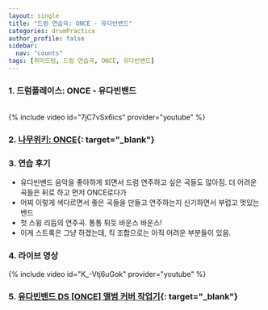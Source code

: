 ```yaml
---
layout: single
title: "드럼 연습곡: ONCE - 유다빈밴드"
categories: drumPractice
author_profile: false
sidebar:
  nav: "counts"
tags: [취미드럼, 드럼 연습곡, ONCE, 유다빈밴드]
---
```


### 1. 드럼플레이스: ONCE - 유다빈밴드

<br/>
{% include video id="7jC7vSx6ics" provider="youtube" %}


### 2. [나무위키: ONCE](https://namu.wiki/w/%EC%9C%A0%EB%8B%A4%EB%B9%88%EB%B0%B4%EB%93%9C#s-4.2.10){: target="_blank"}

### 3. 연습 후기

- 유다빈밴드 음악을 좋아하게 되면서 드럼 연주하고 싶은 곡들도 많아짐. 더 어려운 곡들은 뒤로 하고 먼저 ONCE로다가
- 어찌 이렇게 색다르면서 좋은 곡들을 만들고 연주하는지 신기하면서 부럽고 멋있는 밴드
- 첫 스윙 리듬의 연주곡. 통통 튀듯 바운스 바운스!
- 이게 스트록은 그냥 하겠는데, 킥 조합으로는 아직 어려운 부분들이 있음.

### 4. 라이브 영상

{% include video id="K_-Vtj6uGok" provider="youtube" %}

### 5. [유다빈밴드 DS [ONCE] 앨범 커버 작업기](https://genie.co.kr/magazine/subMain?ctid=1&mgz_seq=13700){: target="_blank"}